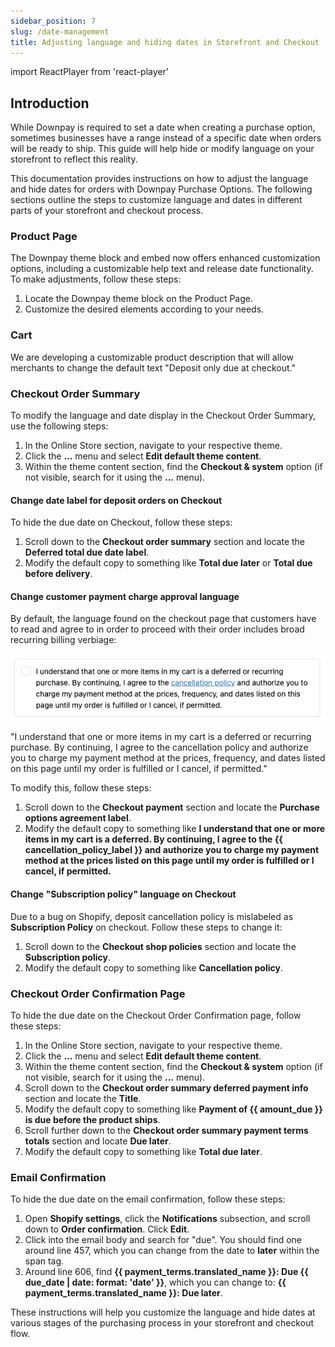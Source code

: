 ```yaml
---
sidebar_position: 7
slug: /date-management
title: Adjusting language and hiding dates in Storefront and Checkout
---
```

import ReactPlayer from 'react-player'

## Introduction

While Downpay is required to set a date when creating a purchase option, sometimes businesses have a range instead of a specific date when orders will be ready to ship. This guide will help hide or modify language on your storefront to reflect this reality.

This documentation provides instructions on how to adjust the language and hide dates for orders with Downpay Purchase Options. The following sections outline the steps to customize language and dates in different parts of your storefront and checkout process.

### Product Page

The Downpay theme block and embed now offers enhanced customization options, including a customizable help text and release date functionality. To make adjustments, follow these steps:

1. Locate the Downpay theme block on the Product Page.
2. Customize the desired elements according to your needs.

### Cart

We are developing a customizable product description that will allow merchants to change the default text "Deposit only due at checkout."

### Checkout Order Summary

To modify the language and date display in the Checkout Order Summary, use the following steps:

1. In the Online Store section, navigate to your respective theme.
2. Click the **...** menu and select **Edit default theme content**.
3. Within the theme content section, find the **Checkout & system** option (if not visible, search for it using the **...** menu).


#### Change date label for deposit orders on Checkout

To hide the due date on Checkout, follow these steps:

1. Scroll down to the **Checkout order summary** section and locate the **Deferred total due date label**.
2. Modify the default copy to something like **Total due later** or **Total due before delivery**.

#### Change customer payment charge approval language

By default, the language found on the checkout page that customers have to read and agree to in order to proceed with their order includes broad recurring billing verbiage: 

![Shopify customer checkout payment charge agreement](/img/checkout_card_vault.png)

"I understand that one or more items in my cart is a deferred or recurring purchase. By continuing, I agree to the cancellation policy and authorize you to charge my payment method at the prices, frequency, and dates listed on this page until my order is fulfilled or I cancel, if permitted."

To modify this, follow these steps:

1. Scroll down to the **Checkout payment** section and locate the **Purchase options agreement label**.
2. Modify the default copy to something like **I understand that one or more items in my cart is a deferred. By continuing, I agree to the {{ cancellation_policy_label }} and authorize you to charge my payment method at the prices listed on this page until my order is fulfilled or I cancel, if permitted.**


#### Change "Subscription policy" language on Checkout

<ReactPlayer controls url='https://hypehound-public.s3.amazonaws.com/checkout-policy.mp4'/>

Due to a bug on Shopify, deposit cancellation policy is mislabeled as **Subscription Policy** on checkout. Follow these steps to change it: 

1. Scroll down to the **Checkout shop policies** section and locate the **Subscription policy**.
2. Modify the default copy to something like **Cancellation policy**.

### Checkout Order Confirmation Page

To hide the due date on the Checkout Order Confirmation page, follow these steps:

1. In the Online Store section, navigate to your respective theme.
2. Click the **...** menu and select **Edit default theme content**.
3. Within the theme content section, find the **Checkout & system** option (if not visible, search for it using the **...** menu).
4. Scroll down to the **Checkout order summary deferred payment info** section and locate the **Title**.
5. Modify the default copy to something like **Payment of {{ amount_due }} is due before the product ships**.
6. Scroll further down to the **Checkout order summary payment terms totals** section and locate **Due later**.
7. Modify the default copy to something like **Total due later**.

### Email Confirmation

To hide the due date on the email confirmation, follow these steps:

1. Open **Shopify settings**, click the **Notifications** subsection, and scroll down to **Order confirmation**. Click **Edit**.
2. Click into the email body and search for "due". You should find one around line 457, which you can change from the date to **later** within the span tag.
3. Around line 606, find **{{ payment_terms.translated_name }}: Due {{ due_date | date: format: 'date' }}**, which you can change to: **{{ payment_terms.translated_name }}: Due later**.

These instructions will help you customize the language and hide dates at various stages of the purchasing process in your storefront and checkout flow.
